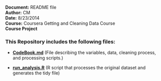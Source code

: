 **Document:** README file   
**Author:** CM   
**Date:** 8/23/2014   
**Course:** Coursera Getting and Cleaning Data Course   
**Course Project**   

### This Repository includes the following files:

- [**CodeBook.md**](https://github.com/amazingaggie/Getting_and_Cleaning_Data/CodeBook.md) 
  (File describing the variables, data, cleaning process, and processing scripts.)      

- [**run_analysis.R**](https://github.com/amazingaggie/Getting_and_Cleaning_Data/run_analysis.R)
  (R script that processes the original dataset and generates the tidy file)